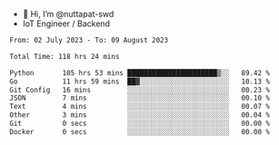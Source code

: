 - 👋 Hi, I’m @nuttapat-swd
- IoT Engineer / Backend

<!--START_SECTION:waka-->

```txt
From: 02 July 2023 - To: 09 August 2023

Total Time: 118 hrs 24 mins

Python       105 hrs 53 mins ██████████████████████▒░░   89.42 %
Go           11 hrs 59 mins  ██▓░░░░░░░░░░░░░░░░░░░░░░   10.13 %
Git Config   16 mins         ░░░░░░░░░░░░░░░░░░░░░░░░░   00.23 %
JSON         7 mins          ░░░░░░░░░░░░░░░░░░░░░░░░░   00.10 %
Text         4 mins          ░░░░░░░░░░░░░░░░░░░░░░░░░   00.07 %
Other        3 mins          ░░░░░░░░░░░░░░░░░░░░░░░░░   00.04 %
Git          0 secs          ░░░░░░░░░░░░░░░░░░░░░░░░░   00.00 %
Docker       0 secs          ░░░░░░░░░░░░░░░░░░░░░░░░░   00.00 %
```

<!--END_SECTION:waka-->
